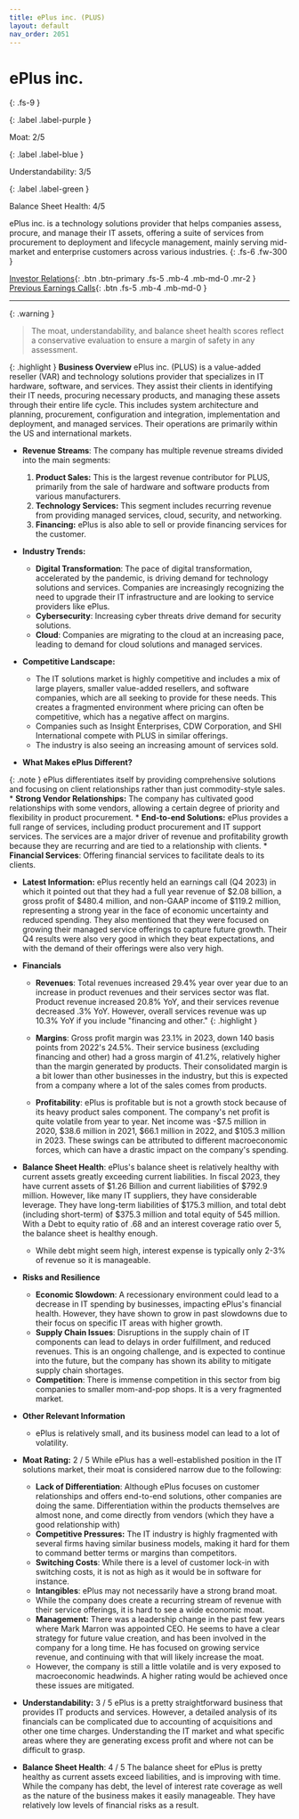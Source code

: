 ```yaml
---
title: ePlus inc. (PLUS)
layout: default
nav_order: 2051
---
```


# ePlus inc.
{: .fs-9 }

{: .label .label-purple }

Moat: 2/5

{: .label .label-blue }

Understandability: 3/5

{: .label .label-green }

Balance Sheet Health: 4/5

ePlus inc. is a technology solutions provider that helps companies assess, procure, and manage their IT assets, offering a suite of services from procurement to deployment and lifecycle management, mainly serving mid-market and enterprise customers across various industries.
{: .fs-6 .fw-300 }

[Investor Relations](https://www.google.com/search?q=PLUS+investor+relations){: .btn .btn-primary .fs-5 .mb-4 .mb-md-0 .mr-2 }
[Previous Earnings Calls](https://discountingcashflows.com/company/PLUS/transcripts/){: .btn .fs-5 .mb-4 .mb-md-0 }

---

{: .warning }
>The moat, understandability, and balance sheet health scores reflect a conservative evaluation to ensure a margin of safety in any assessment.



{: .highlight }
**Business Overview**
ePlus inc. (PLUS) is a value-added reseller (VAR) and technology solutions provider that specializes in IT hardware, software, and services. They assist their clients in identifying their IT needs, procuring necessary products, and managing these assets through their entire life cycle. This includes system architecture and planning, procurement, configuration and integration, implementation and deployment, and managed services.  Their operations are primarily within the US and international markets.

* **Revenue Streams**: The company has multiple revenue streams divided into the main segments:

    1.  **Product Sales:** This is the largest revenue contributor for PLUS, primarily from the sale of hardware and software products from various manufacturers.
    2.  **Technology Services:** This segment includes recurring revenue from providing managed services, cloud, security, and networking.
    3.  **Financing:** ePlus is also able to sell or provide financing services for the customer. 
    
* **Industry Trends:**
    *   **Digital Transformation**: The pace of digital transformation, accelerated by the pandemic, is driving demand for technology solutions and services. Companies are increasingly recognizing the need to upgrade their IT infrastructure and are looking to service providers like ePlus.
    *   **Cybersecurity**: Increasing cyber threats drive demand for security solutions.
    *   **Cloud**: Companies are migrating to the cloud at an increasing pace, leading to demand for cloud solutions and managed services.

* **Competitive Landscape:**
    *   The IT solutions market is highly competitive and includes a mix of large players, smaller value-added resellers, and software companies, which are all seeking to provide for these needs. This creates a fragmented environment where pricing can often be competitive, which has a negative affect on margins.
    *   Companies such as Insight Enterprises, CDW Corporation, and SHI International compete with PLUS in similar offerings.
    *   The industry is also seeing an increasing amount of services sold.
    
*   **What Makes ePlus Different?**
  
{: .note }
ePlus differentiates itself by providing comprehensive solutions and focusing on client relationships rather than just commodity-style sales.
    *  **Strong Vendor Relationships:** The company has cultivated good relationships with some vendors, allowing a certain degree of priority and flexibility in product procurement.
    * **End-to-end Solutions:** ePlus provides a full range of services, including product procurement and IT support services. The services are a major driver of revenue and profitability growth because they are recurring and are tied to a relationship with clients.
    *   **Financial Services**: Offering financial services to facilitate deals to its clients.

* **Latest Information:** ePlus recently held an earnings call (Q4 2023) in which it pointed out that they had a full year revenue of $2.08 billion, a gross profit of $480.4 million, and non-GAAP income of $119.2 million, representing a strong year in the face of economic uncertainty and reduced spending.  They also mentioned that they were focused on growing their managed service offerings to capture future growth. Their Q4 results were also very good in which they beat expectations, and with the demand of their offerings were also very high.

*   **Financials**
  
    *  **Revenues**: Total revenues increased 29.4% year over year due to an increase in product revenues and their services sector was flat. Product revenue increased 20.8% YoY, and their services revenue decreased .3% YoY. However, overall services revenue was up 10.3% YoY if you include "financing and other."
{: .highlight }

     *   **Margins**: Gross profit margin was 23.1% in 2023, down 140 basis points from 2022's 24.5%. Their service business (excluding financing and other) had a gross margin of 41.2%, relatively higher than the margin generated by products. Their consolidated margin is a bit lower than other businesses in the industry, but this is expected from a company where a lot of the sales comes from products.
    *   **Profitability**: ePlus is profitable but is not a growth stock because of its heavy product sales component. The company's net profit is quite volatile from year to year. Net income was -$7.5 million in 2020, $38.6 million in 2021, $66.1 million in 2022, and $105.3 million in 2023. These swings can be attributed to different macroeconomic forces, which can have a drastic impact on the company's spending.
  
*   **Balance Sheet Health**: ePlus's balance sheet is relatively healthy with current assets greatly exceeding current liabilities. In fiscal 2023, they have current assets of $1.26 Billion and current liabilities of $792.9 million. However, like many IT suppliers, they have considerable leverage. They have long-term liabilities of $175.3 million, and total debt (including short-term) of $375.3 million and total equity of 545 million. With a Debt to equity ratio of .68 and an interest coverage ratio over 5, the balance sheet is healthy enough.
    *  While debt might seem high, interest expense is typically only 2-3% of revenue so it is manageable.

*   **Risks and Resilience**
    *   **Economic Slowdown**: A recessionary environment could lead to a decrease in IT spending by businesses, impacting ePlus's financial health. However, they have shown to grow in past slowdowns due to their focus on specific IT areas with higher growth. 
    *   **Supply Chain Issues**: Disruptions in the supply chain of IT components can lead to delays in order fulfillment, and reduced revenues. This is an ongoing challenge, and is expected to continue into the future, but the company has shown its ability to mitigate supply chain shortages. 
    *    **Competition**: There is immense competition in this sector from big companies to smaller mom-and-pop shops. It is a very fragmented market.
   
*   **Other Relevant Information**
    *   ePlus is relatively small, and its business model can lead to a lot of volatility.

* **Moat Rating:** 2 / 5
   While ePlus has a well-established position in the IT solutions market, their moat is considered narrow due to the following:
  *   **Lack of Differentiation**: Although ePlus focuses on customer relationships and offers end-to-end solutions, other companies are doing the same. Differentiation within the products themselves are almost none, and come directly from vendors (which they have a good relationship with)
   *   **Competitive Pressures:** The IT industry is highly fragmented with several firms having similar business models, making it hard for them to command better terms or margins than competitors.
    *   **Switching Costs**: While there is a level of customer lock-in with switching costs, it is not as high as it would be in software for instance. 
  *   **Intangibles**: ePlus may not necessarily have a strong brand moat.
    *  While the company does create a recurring stream of revenue with their service offerings, it is hard to see a wide economic moat.
   * **Management:** There was a leadership change in the past few years where Mark Marron was appointed CEO. He seems to have a clear strategy for future value creation, and has been involved in the company for a long time. He has focused on growing service revenue, and continuing with that will likely increase the moat.
    *  However, the company is still a little volatile and is very exposed to macroeconomic headwinds. A higher rating would be achieved once these issues are mitigated.

* **Understandability:** 3 / 5
     ePlus is a pretty straightforward business that provides IT products and services. However, a detailed analysis of its financials can be complicated due to accounting of acquisitions and other one time charges. Understanding the IT market and what specific areas where they are generating excess profit and where not can be difficult to grasp.

*  **Balance Sheet Health**: 4 / 5
 The balance sheet for ePlus is pretty healthy as current assets exceed liabilities, and is improving with time. While the company has debt, the level of interest rate coverage as well as the nature of the business makes it easily manageable. They have relatively low levels of financial risks as a result.

